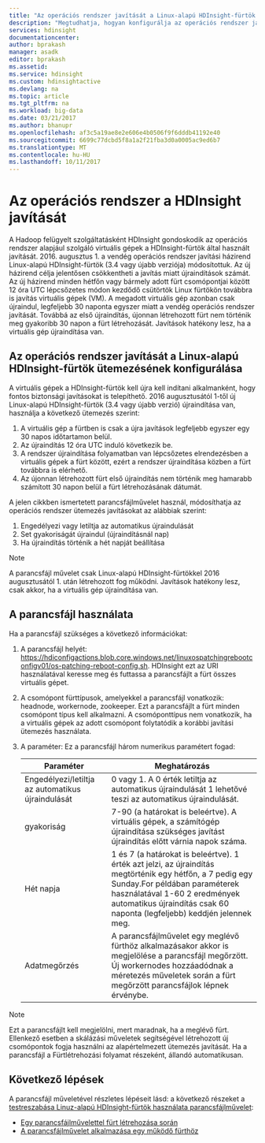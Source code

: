 ```yaml
---
title: "Az operációs rendszer javítását a Linux-alapú HDInsight-fürtök - Azure ütemezésének konfigurálása |} Microsoft Docs"
description: "Megtudhatja, hogyan konfigurálja az operációs rendszer javítását a Linux-alapú HDInsight-fürtök ütemezését."
services: hdinsight
documentationcenter: 
author: bprakash
manager: asadk
editor: bprakash
ms.assetid: 
ms.service: hdinsight
ms.custom: hdinsightactive
ms.devlang: na
ms.topic: article
ms.tgt_pltfrm: na
ms.workload: big-data
ms.date: 03/21/2017
ms.author: bhanupr
ms.openlocfilehash: af3c5a19ae8e2e606e4b0506f9f6dddb41192e40
ms.sourcegitcommit: 6699c77dcbd5f8a1a2f21fba3d0a0005ac9ed6b7
ms.translationtype: MT
ms.contentlocale: hu-HU
ms.lasthandoff: 10/11/2017
---
```

# <a name="os-patching-for-hdinsight"></a>Az operációs rendszer a HDInsight javítását 
A Hadoop felügyelt szolgáltatásként HDInsight gondoskodik az operációs rendszer alapjául szolgáló virtuális gépek a HDInsight-fürtök által használt javítását. 2016. augusztus 1. a vendég operációs rendszer javítási házirend Linux-alapú HDInsight-fürtök (3.4 vagy újabb verziója) módosítottuk. Az új házirend célja jelentősen csökkentheti a javítás miatt újraindítások számát. Az új házirend minden hétfőn vagy bármely adott fürt csomópontjai között 12 óra UTC lépcsőzetes módon kezdődő csütörtök Linux fürtökön továbbra is javítás virtuális gépek (VM). A megadott virtuális gép azonban csak újraindul, legfeljebb 30 naponta egyszer miatt a vendég operációs rendszer javítását. Továbbá az első újraindítás, újonnan létrehozott fürt nem történik meg gyakoribb 30 napon a fürt létrehozását. Javítások hatékony lesz, ha a virtuális gép újraindítása van.

## <a name="how-to-configure-the-os-patching-schedule-for-linux-based-hdinsight-clusters"></a>Az operációs rendszer javítását a Linux-alapú HDInsight-fürtök ütemezésének konfigurálása
A virtuális gépek a HDInsight-fürtök kell újra kell indítani alkalmanként, hogy fontos biztonsági javításokat is telepíthető. 2016 augusztusától 1-től új Linux-alapú HDInsight-fürtök (3.4 vagy újabb verzió) újraindítása van, használja a következő ütemezés szerint:

1. A virtuális gép a fürtben is csak a újra javítások legfeljebb egyszer egy 30 napos időtartamon belül.
2. Az újraindítás 12 óra UTC induló következik be.
3. A rendszer újraindítása folyamatban van lépcsőzetes elrendezésben a virtuális gépek a fürt között, ezért a rendszer újraindítása közben a fürt továbbra is elérhető.
4. Az újonnan létrehozott fürt első újraindítás nem történik meg hamarabb számított 30 napon belül a fürt létrehozásának dátumát.

A jelen cikkben ismertetett parancsfájlművelet használ, módosíthatja az operációs rendszer ütemezés javításokat az alábbiak szerint:
1. Engedélyezi vagy letiltja az automatikus újraindulását
2. Set gyakoriságát újraindul (újraindításnál nap)
3. Ha újraindítás történik a hét napját beállítása

> [!NOTE]
> A parancsfájl művelet csak Linux-alapú HDInsight-fürtökkel 2016 augusztusától 1. után létrehozott fog működni. Javítások hatékony lesz, csak akkor, ha a virtuális gép újraindítása van. 
>

## <a name="how-to-use-the-script"></a>A parancsfájl használata 

Ha a parancsfájl szükséges a következő információkat:
1. A parancsfájl helyét: https://hdiconfigactions.blob.core.windows.net/linuxospatchingrebootconfigv01/os-patching-reboot-config.sh.  HDInsight ezt az URI használatával keresse meg és futtassa a parancsfájlt a fürt összes virtuális gépet.
  
2. A csomópont fürttípusok, amelyekkel a parancsfájl vonatkozik: headnode, workernode, zookeeper. Ezt a parancsfájlt a fürt minden csomópont típus kell alkalmazni. A csomóponttípus nem vonatkozik, ha a virtuális gépek az adott csomópont folytatódik a korábbi javítási ütemezés használata.


3.  A paraméter: Ez a parancsfájl három numerikus paramétert fogad:

    | Paraméter | Meghatározás |
    | --- | --- |
    | Engedélyezi/letiltja az automatikus újraindulását |0 vagy 1. A 0 érték letiltja az automatikus újraindulását 1 lehetővé teszi az automatikus újraindulását. |
    | gyakoriság |7-90 (a határokat is beleértve). A virtuális gépek, a számítógép újraindítása szükséges javítást újraindítás előtt várnia napok száma. |
    | Hét napja |1 és 7 (a határokat is beleértve). 1 érték azt jelzi, az újraindítás megtörténik egy hétfőn, a 7 pedig egy Sunday.For példában paraméterek használatával 1-60 2 eredmények automatikus újraindítás csak 60 naponta (legfeljebb) keddjén jelennek meg. |
    | Adatmegőrzés |A parancsfájlművelet egy meglévő fürthöz alkalmazásakor akkor is megjelölése a parancsfájl megőrzött. Új workernodes hozzáadódnak a méretezés műveletek során a fürt megőrzött parancsfájlok lépnek érvénybe. |

> [!NOTE]
> Ezt a parancsfájlt kell megjelölni, mert maradnak, ha a meglévő fürt. Ellenkező esetben a skálázási műveletek segítségével létrehozott új csomópontok fogja használni az alapértelmezett ütemezés javítását.
Ha a parancsfájl a Fürtlétrehozási folyamat részeként, állandó automatikusan.
>

## <a name="next-steps"></a>Következő lépések

A parancsfájl műveletével részletes lépéseit lásd: a következő részeket a [testreszabása Linuz-alapú HDInsight-fürtök használata parancsfájlművelet](hdinsight-hadoop-customize-cluster-linux.md):

* [Egy parancsfájlművelettel fürt létrehozása során](hdinsight-hadoop-customize-cluster-linux.md#use-a-script-action-during-cluster-creation)
* [A parancsfájlművelet alkalmazása egy működő fürthöz](hdinsight-hadoop-customize-cluster-linux.md#apply-a-script-action-to-a-running-cluster)
